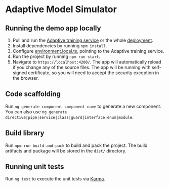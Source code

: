 # Adaptive Model Simulator

## Running the demo app locally

1. Pull and run the [Adaptive training service](https://github.com/cyberrangecz/backend-adaptive-training) or the whole [deployment](https://github.com/cyberrangecz/devops-helm).
2. Install dependencies by running `npm install`.
3. Configure [environment.local.ts](projects/adaptive-model-simulator-example-app/src/environments/environment.local.ts), pointing to the Adaptive training service.
4. Run the project by running `npm run start`.
5. Navigate to `https://localhost:4200/`. The app will automatically reload if you change any of the source files. The app will be running with self-signed certificate, so you will need to accept the security exception in the browser.

## Code scaffolding

Run `ng generate component component-name` to generate a new component. You can also use `ng generate directive|pipe|service|class|guard|interface|enum|module`.

## Build library

Run `npm run build-and-pack` to build and pack the project. The build artifacts and package will be stored in the `dist/` directory.

## Running unit tests

Run `ng test` to execute the unit tests via [Karma](https://karma-runner.github.io).
